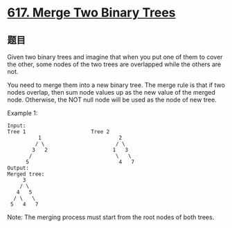 # [617. Merge Two Binary Trees](https://leetcode.com/problems/merge-two-binary-trees/)

## 题目

Given two binary trees and imagine that when you put one of them to cover the other, some nodes of the two trees are overlapped while the others are not.

You need to merge them into a new binary tree. The merge rule is that if two nodes overlap, then sum node values up as the new value of the merged node. Otherwise, the NOT null node will be used as the node of new tree.

Example 1:

```text
Input:
Tree 1                     Tree 2
          1                         2
         / \                       / \
        3   2                     1   3
       /                           \   \
      5                             4   7
Output:
Merged tree:
     3
    / \
   4   5
  / \   \
 5   4   7
```

Note: The merging process must start from the root nodes of both trees.